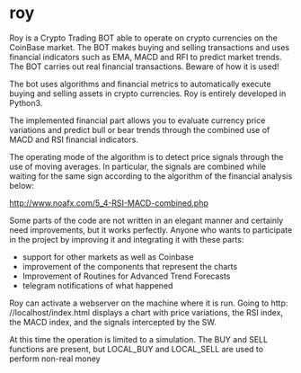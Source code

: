 # roy
Roy is a Crypto Trading BOT able to operate on crypto currencies on the CoinBase market. The BOT makes buying and selling transactions and uses financial indicators such as EMA, MACD and RFI to predict market trends.
The BOT carries out real financial transactions. Beware of how it is used!

The bot uses algorithms and financial metrics to automatically execute buying and selling assets in crypto currencies. Roy is entirely developed in Python3.

The implemented financial part allows you to evaluate currency price variations and predict bull or bear trends through the combined use of MACD and RSI financial indicators.

The operating mode of the algorithm is to detect price signals through the use of moving averages. In particular, the signals are combined while waiting for the same sign according to the algorithm of the financial analysis below:

http://www.noafx.com/5_4-RSI-MACD-combined.php

Some parts of the code are not written in an elegant manner and certainly need improvements, but it works perfectly. Anyone who wants to participate in the project by improving it and integrating it with these parts:

- support for other markets as well as Coinbase
- improvement of the components that represent the charts
- Improvement of Routines for Advanced Trend Forecasts
- telegram notifications of what happened

Roy can activate a webserver on the machine where it is run. Going to http: //localhost/index.html displays a chart with price variations, the RSI index, the MACD index, and the signals intercepted by the SW.

At this time the operation is limited to a simulation. The BUY and SELL functions are present, but LOCAL_BUY and LOCAL_SELL are used to perform non-real money 
